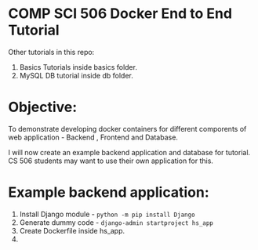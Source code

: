 # COMP SCI 506 Docker End to End Tutorial

Other tutorials in this repo: 
1. Basics Tutorials inside basics folder.
2. MySQL DB tutorial inside db folder. 

# Objective:
To demonstrate developing docker containers for different comporents of web application - Backend , Frontend and Database.

I will now create an example backend application and database for tutorial. CS 506 students may want to use their own application for this. 

# Example backend application:
1. Install Django module - `python -m pip install Django`
2. Generate dummy code - `django-admin startproject hs_app`
3. Create Dockerfile inside hs_app.
4. 

